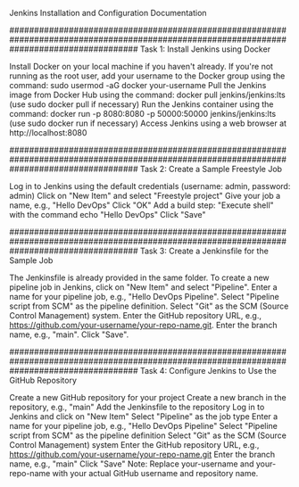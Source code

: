 Jenkins Installation and Configuration Documentation

##########################################################################################################################################
Task 1: Install Jenkins using Docker

Install Docker on your local machine if you haven't already.
If you're not running as the root user, add your username to the Docker group using the command: sudo usermod -aG docker your-username
Pull the Jenkins image from Docker Hub using the command: docker pull jenkins/jenkins:lts (use sudo docker pull if necessary)
Run the Jenkins container using the command: docker run -p 8080:8080 -p 50000:50000 jenkins/jenkins:lts (use sudo docker run if necessary)
Access Jenkins using a web browser at http://localhost:8080


##########################################################################################################################################
Task 2: Create a Sample Freestyle Job

Log in to Jenkins using the default credentials (username: admin, password: admin)
Click on "New Item" and select "Freestyle project"
Give your job a name, e.g., "Hello DevOps"
Click "OK"
Add a build step: "Execute shell" with the command echo "Hello DevOps"
Click "Save"


##########################################################################################################################################
Task 3: Create a Jenkinsfile for the Sample Job

The Jenkinsfile is already provided in the same folder.
To create a new pipeline job in Jenkins, click on "New Item" and select "Pipeline".
Enter a name for your pipeline job, e.g., "Hello DevOps Pipeline".
Select "Pipeline script from SCM" as the pipeline definition.
Select "Git" as the SCM (Source Control Management) system.
Enter the GitHub repository URL, e.g., https://github.com/your-username/your-repo-name.git.
Enter the branch name, e.g., "main".
Click "Save".

##########################################################################################################################################
Task 4: Configure Jenkins to Use the GitHub Repository

Create a new GitHub repository for your project
Create a new branch in the repository, e.g., "main"
Add the Jenkinsfile to the repository
Log in to Jenkins and click on "New Item"
Select "Pipeline" as the job type
Enter a name for your pipeline job, e.g., "Hello DevOps Pipeline"
Select "Pipeline script from SCM" as the pipeline definition
Select "Git" as the SCM (Source Control Management) system
Enter the GitHub repository URL, e.g., https://github.com/your-username/your-repo-name.git
Enter the branch name, e.g., "main"
Click "Save"
Note: Replace your-username and your-repo-name with your actual GitHub username and repository name.






